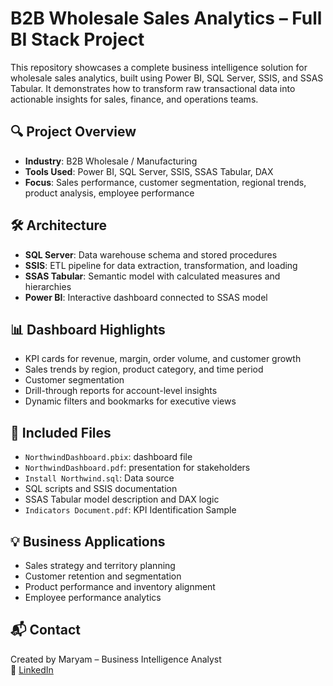 # B2B Wholesale Sales Analytics – Full BI Stack Project

This repository showcases a complete business intelligence solution for wholesale sales analytics, built using Power BI, SQL Server, SSIS, and SSAS Tabular. It demonstrates how to transform raw transactional data into actionable insights for sales, finance, and operations teams.

## 🔍 Project Overview
- **Industry**: B2B Wholesale / Manufacturing
- **Tools Used**: Power BI, SQL Server, SSIS, SSAS Tabular, DAX
- **Focus**: Sales performance, customer segmentation, regional trends, product analysis, employee performance

## 🛠️ Architecture
- **SQL Server**: Data warehouse schema and stored procedures
- **SSIS**: ETL pipeline for data extraction, transformation, and loading
- **SSAS Tabular**: Semantic model with calculated measures and hierarchies
- **Power BI**: Interactive dashboard connected to SSAS model

## 📊 Dashboard Highlights
- KPI cards for revenue, margin, order volume, and customer growth
- Sales trends by region, product category, and time period
- Customer segmentation 
- Drill-through reports for account-level insights
- Dynamic filters and bookmarks for executive views

## 📁 Included Files
- `NorthwindDashboard.pbix`: dashboard file
- `NorthwindDashboard.pdf`: presentation for stakeholders
- `Install Northwind.sql`: Data source
- SQL scripts and SSIS documentation
- SSAS Tabular model description and DAX logic
- `Indicators Document.pdf`: KPI Identification Sample

## 💡 Business Applications
- Sales strategy and territory planning
- Customer retention and segmentation
- Product performance and inventory alignment
- Employee performance analytics

## 📬 Contact
Created by Maryam – Business Intelligence Analyst   
🔗 [LinkedIn](https://www.linkedin.com/in/maryam-ghamarian)  
